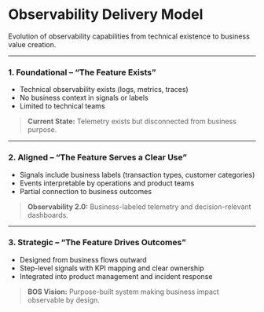# Observability Delivery Model

Evolution of observability capabilities from technical existence to business value creation.

---

### 1. **Foundational – “The Feature Exists”**

- Technical observability exists (logs, metrics, traces)
- No business context in signals or labels
- Limited to technical teams

> **Current State:** Telemetry exists but disconnected from business purpose.

---

### 2. **Aligned – “The Feature Serves a Clear Use”**

- Signals include business labels (transaction types, customer categories)
- Events interpretable by operations and product teams  
- Partial connection to business outcomes

> **Observability 2.0:** Business-labeled telemetry and decision-relevant dashboards.

---

### 3. **Strategic – “The Feature Drives Outcomes”**

- Designed from business flows outward
- Step-level signals with KPI mapping and clear ownership
- Integrated into product management and incident response

> **BOS Vision:** Purpose-built system making business impact observable by design.

